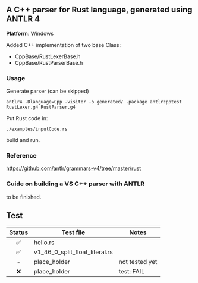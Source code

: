 ## A C++ parser for Rust language, generated using ANTLR 4

**Platform**: Windows

Added C++ implementation of two base Class:

- CppBase/RustLexerBase.h
- CppBase/RustParserBase.h


### Usage

Generate parser (can be skipped)
```
antlr4 -Dlanguage=Cpp -visitor -o generated/ -package antlrcpptest RustLexer.g4 RustParser.g4
```

Put Rust code in: 
```
./examples/inputCode.rs
```
build and run.


### Reference

https://github.com/antlr/grammars-v4/tree/master/rust




### Guide on building a VS C++ parser with ANTLR

to be finished.



## Test


| Status | Test file     | Notes                                                                       |
| :-: | --------------------- | --------------------------------------------------------------- |
| ✅  | hello.rs             |                                                                             |
| ✅  | v1_46_0_split_float_literal.rs |                                                                             |
| - | place_holder  | not tested yet |
| ❌  | place_holder            | test: FAIL                                                                  |
